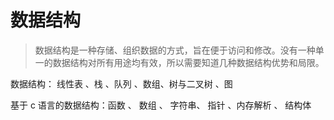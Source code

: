 # 数据结构

> 数据结构是一种存储、组织数据的方式，旨在便于访问和修改。没有一种单一的数据结构对所有用途均有效，所以需要知道几种数据结构优势和局限。

数据结构： 线性表 、栈 、队列 、数组、树与二叉树 、图

基于 c 语言的数据结构：函数 、 数组 、 字符串、 指针 、内存解析 、 结构体
